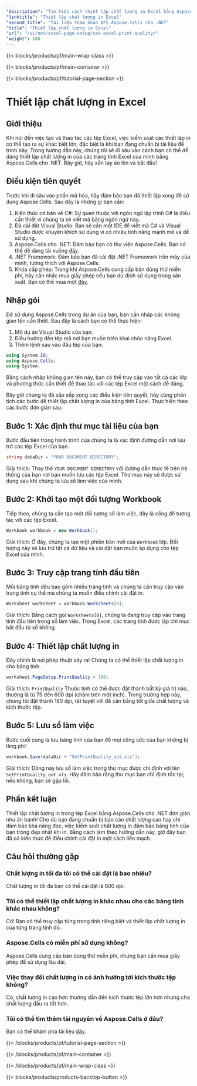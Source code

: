 ```yaml
---
"description": "Tìm hiểu cách thiết lập chất lượng in Excel bằng Aspose.Cells cho .NET với hướng dẫn từng bước của chúng tôi. Kỹ thuật mã hóa đơn giản để có kết quả in tốt hơn."
"linktitle": "Thiết lập chất lượng in Excel"
"second_title": "Tài liệu tham khảo API Aspose.Cells cho .NET"
"title": "Thiết lập chất lượng in Excel"
"url": "/vi/net/excel-page-setup/set-excel-print-quality/"
"weight": 160
---
```


{{< blocks/products/pf/main-wrap-class >}}

{{< blocks/products/pf/main-container >}}

{{< blocks/products/pf/tutorial-page-section >}}

# Thiết lập chất lượng in Excel

## Giới thiệu

Khi nói đến việc tạo và thao tác các tệp Excel, việc kiểm soát các thiết lập in có thể tạo ra sự khác biệt lớn, đặc biệt là khi bạn đang chuẩn bị tài liệu để trình bày. Trong hướng dẫn này, chúng tôi sẽ đi sâu vào cách bạn có thể dễ dàng thiết lập chất lượng in của các trang tính Excel của mình bằng Aspose.Cells cho .NET. Bây giờ, hãy xắn tay áo lên và bắt đầu!

## Điều kiện tiên quyết

Trước khi đi sâu vào phần mã hóa, hãy đảm bảo bạn đã thiết lập xong để sử dụng Aspose.Cells. Sau đây là những gì bạn cần:

1. Kiến thức cơ bản về C#: Sự quen thuộc với ngôn ngữ lập trình C# là điều cần thiết vì chúng ta sẽ viết mã bằng ngôn ngữ này.
2. Đã cài đặt Visual Studio: Bạn sẽ cần một IDE để viết mã C# và Visual Studio được khuyến khích sử dụng vì có nhiều tính năng mạnh mẽ và dễ sử dụng.
3. Aspose.Cells cho .NET: Đảm bảo bạn có thư viện Aspose.Cells. Bạn có thể dễ dàng tải xuống [đây](https://releases.aspose.com/cells/net/).
4. .NET Framework: Đảm bảo bạn đã cài đặt .NET Framework trên máy của mình, tương thích với Aspose.Cells.
5. Khóa cấp phép: Trong khi Aspose.Cells cung cấp bản dùng thử miễn phí, hãy cân nhắc mua giấy phép nếu bạn dự định sử dụng trong sản xuất. Bạn có thể mua một [đây](https://purchase.aspose.com/buy).

## Nhập gói

Để sử dụng Aspose.Cells trong dự án của bạn, bạn cần nhập các không gian tên cần thiết. Sau đây là cách bạn có thể thực hiện:

1. Mở dự án Visual Studio của bạn.
2. Điều hướng đến tệp mã nơi bạn muốn triển khai chức năng Excel.
3. Thêm lệnh sau vào đầu tệp của bạn:

```csharp
using System.IO;
using Aspose.Cells;
using System;
```

Bằng cách nhập không gian tên này, bạn có thể truy cập vào tất cả các lớp và phương thức cần thiết để thao tác với các tệp Excel một cách dễ dàng.

Bây giờ chúng ta đã sắp xếp xong các điều kiện tiên quyết, hãy cùng phân tích các bước để thiết lập chất lượng in của bảng tính Excel. Thực hiện theo các bước đơn giản sau:

## Bước 1: Xác định thư mục tài liệu của bạn

Bước đầu tiên trong hành trình của chúng ta là xác định đường dẫn nơi lưu trữ các tệp Excel của bạn. 

```csharp
string dataDir = "YOUR DOCUMENT DIRECTORY";
```

Giải thích: Thay thế `YOUR DOCUMENT DIRECTORY` với đường dẫn thực tế trên hệ thống của bạn nơi bạn muốn lưu các tệp Excel. Thư mục này sẽ được sử dụng sau khi chúng ta lưu sổ làm việc của mình.

## Bước 2: Khởi tạo một đối tượng Workbook

Tiếp theo, chúng ta cần tạo một đối tượng sổ làm việc, đây là cổng để tương tác với các tệp Excel.

```csharp
Workbook workbook = new Workbook();
```

Giải thích: Ở đây, chúng ta tạo một phiên bản mới của `Workbook` lớp. Đối tượng này sẽ lưu trữ tất cả dữ liệu và cài đặt bạn muốn áp dụng cho tệp Excel của mình.

## Bước 3: Truy cập trang tính đầu tiên

Mỗi bảng tính đều bao gồm nhiều trang tính và chúng ta cần truy cập vào trang tính cụ thể mà chúng ta muốn điều chỉnh cài đặt in.

```csharp
Worksheet worksheet = workbook.Worksheets[0];
```

Giải thích: Bằng cách gọi `Worksheets[0]`, chúng ta đang truy cập vào trang tính đầu tiên trong sổ làm việc. Trong Excel, các trang tính được lập chỉ mục bắt đầu từ số không.

## Bước 4: Thiết lập chất lượng in

Đây chính là nơi phép thuật xảy ra! Chúng ta có thể thiết lập chất lượng in cho bảng tính.

```csharp
worksheet.PageSetup.PrintQuality = 180;
```

Giải thích: `PrintQuality` Thuộc tính có thể được đặt thành bất kỳ giá trị nào, thường là từ 75 đến 600 dpi (chấm trên một inch). Trong trường hợp này, chúng tôi đặt thành 180 dpi, rất tuyệt vời để cân bằng tốt giữa chất lượng và kích thước tệp.

## Bước 5: Lưu sổ làm việc

Bước cuối cùng là lưu bảng tính của bạn để mọi công sức của bạn không bị lãng phí!

```csharp
workbook.Save(dataDir + "SetPrintQuality_out.xls");
```

Giải thích: Dòng này lưu sổ làm việc trong thư mục được chỉ định với tên `SetPrintQuality_out.xls`. Hãy đảm bảo rằng thư mục bạn chỉ định tồn tại; nếu không, bạn sẽ gặp lỗi.

## Phần kết luận

Thiết lập chất lượng in trong tệp Excel bằng Aspose.Cells cho .NET đơn giản như ăn bánh! Cho dù bạn đang chuẩn bị báo cáo chất lượng cao hay chỉ đảm bảo khả năng đọc, việc kiểm soát chất lượng in đảm bảo bảng tính của bạn trông đẹp nhất khi in. Bằng cách làm theo hướng dẫn này, giờ đây bạn đã có kiến thức để điều chỉnh cài đặt in một cách liền mạch.

## Câu hỏi thường gặp

### Chất lượng in tối đa tôi có thể cài đặt là bao nhiêu?  
Chất lượng in tối đa bạn có thể cài đặt là 600 dpi.

### Tôi có thể thiết lập chất lượng in khác nhau cho các bảng tính khác nhau không?  
Có! Bạn có thể truy cập từng trang tính riêng biệt và thiết lập chất lượng in của từng trang tính đó.

### Aspose.Cells có miễn phí sử dụng không?  
Aspose.Cells cung cấp bản dùng thử miễn phí, nhưng bạn cần mua giấy phép để sử dụng lâu dài.

### Việc thay đổi chất lượng in có ảnh hưởng tới kích thước tệp không?  
Có, chất lượng in cao hơn thường dẫn đến kích thước tệp lớn hơn nhưng cho chất lượng đầu ra tốt hơn.

### Tôi có thể tìm thêm tài nguyên về Aspose.Cells ở đâu?  
Bạn có thể khám phá tài liệu [đây](https://reference.aspose.com/cells/net/).

{{< /blocks/products/pf/tutorial-page-section >}}

{{< /blocks/products/pf/main-container >}}

{{< /blocks/products/pf/main-wrap-class >}}

{{< blocks/products/products-backtop-button >}}